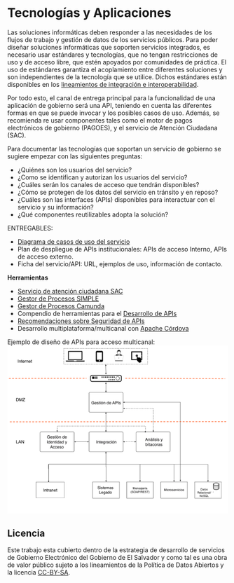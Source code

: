 
# Tecnologías y Aplicaciones

Las soluciones informáticas deben responder a las necesidades de los flujos de trabajo y gestión de datos de los servicios públicos. Para poder diseñar soluciones informáticas que soporten servicios integrados, es necesario usar estándares y tecnologías, que no tengan restricciones de uso y de acceso libre, que estén apoyados por comunidades de práctica. El uso de estándares garantiza el acoplamiento entre diferentes soluciones y son independientes de la tecnología que se utilice. Dichos estándares están disponibles en los [lineamientos de integración e interoperabilidad](https://egobsv.github.io/EstandaresInteroperabilidad/).

Por todo esto, el canal de entrega principal para la funcionalidad de una aplicación de gobierno será una API, teniendo en cuenta las diferentes formas en que se puede invocar y los posibles casos de uso.  Además, se recomienda re usar componentes tales como el motor de pagos electrónicos de gobierno (PAGOES), y el servicio de Atención Ciudadana (SAC). 

Para documentar las tecnologías que soportan un servicio de gobierno se sugiere empezar con las siguientes preguntas:

* ¿Quiénes son los usuarios del servicio?
* ¿Como se identifican y autorizan los usuarios del servicio?
* ¿Cuáles serán los canales de acceso que tendrán disponibles?
* ¿Cómo se protegen de los datos del servicio en tránsito y en reposo?
* ¿Cuáles son las interfaces (APIs) disponibles para interactuar con el servicio y su información?
* ¿Qué componentes reutilizables adopta la solución?

ENTREGABLES:

* [Diagrama de casos de uso del servicio](https://es.wikipedia.org/wiki/Diagrama_de_casos_de_uso)
* Plan de despliegue de APIs institucionales: APIs de acceso Interno, APIs de acceso externo.
* Ficha del servicio/API: URL, ejemplos de uso, información de contacto.

**Herramientas**

* [Servicio de atención ciudadana SAC](www.atencionciudadana.sv)
* [Gestor de Procesos SIMPLE](https://www.agesic.gub.uy/innovaportal/v/5588/11/agesic/sistema-para-la-implementacion-de-procesos-ligeramente-estandarizados-simple.html)
* [Gestor de Procesos Camunda](https://camunda.com/products/bpmn-engine/) 
* Compendio de herramientas para el [Desarrollo de APIs](https://github.com/yosriady/api-development-tools)
* [Recomendaciones sobre Seguridad de APIs](https://github.com/shieldfy/API-Security-Checklist/blob/master/README-es.md)
* Desarrollo multiplataforma/multicanal con [Apache Córdova](https://cordova.apache.org/) 


Ejemplo de diseño de APIs para acceso multicanal:
![](infraestructura.png)

## Licencia

Este trabajo esta cubierto dentro de la estrategia de desarrollo de servicios de Gobierno Electrónico del Gobierno de El Salvador y como tal es una obra de valor público sujeto a los lineamientos de la Política de Datos Abiertos y la licencia [CC-BY-SA](https://creativecommons.org/licenses/by-sa/3.0/deed.es).  
